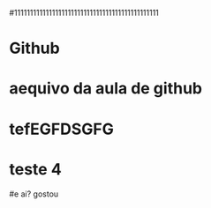 

#1111111111111111111111111111111111111111111111
# Github
# aequivo da aula de github
# tefEGFDSGFG

# teste 4






#e ai? gostou
